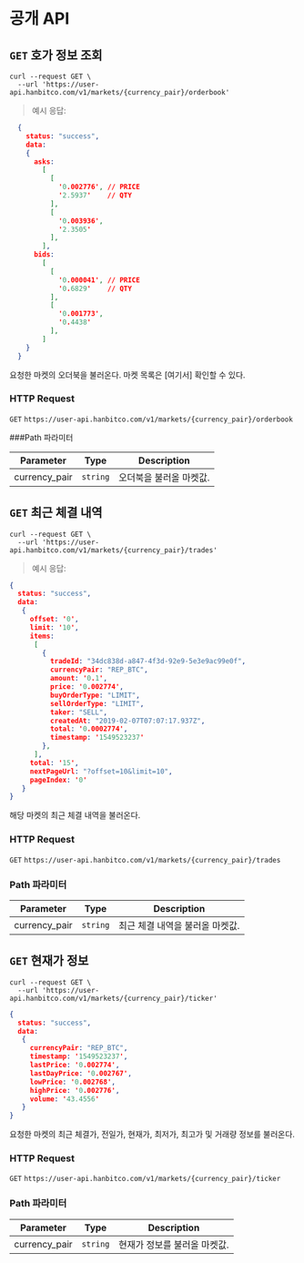 

# 공개 API

## <code class='get'>GET</code> 호가 정보 조회

```shell
curl --request GET \
  --url 'https://user-api.hanbitco.com/v1/markets/{currency_pair}/orderbook'
```

> 예시 응답:

```json
  {
    status: "success",
    data:
    { 
      asks:
        [ 
          [ 
            '0.002776', // PRICE
            '2.5937'    // QTY
          ],
          [ 
            '0.003936',
            '2.3505' 
          ],
        ],
      bids:
        [ 
          [ 
            '0.000041', // PRICE
            '0.6829'    // QTY
          ],
          [ 
            '0.001773', 
            '0.4438' 
          ],
        ] 
    } 
  }
```
 
요청한 마켓의 오더북을 불러온다. 마켓 목록은 [여기서] 확인할 수 있다.

### HTTP Request

<code class="get">GET</code> `https://user-api.hanbitco.com/v1/markets/{currency_pair}/orderbook`

###Path 파라미터

Parameter | Type | Description
--------- | ------- | -----------
currency_pair | `string` | 오더북을 불러올 마켓값.

## <code class='get'>GET</code> 최근 체결 내역

```shell
curl --request GET \
  --url 'https://user-api.hanbitco.com/v1/markets/{currency_pair}/trades'
```
> 예시 응답:

```json
{ 
  status: "success",
  data:
   { 
     offset: '0',
     limit: '10',
     items:
      [ 
        { 
          tradeId: "34dc838d-a847-4f3d-92e9-5e3e9ac99e0f",
          currencyPair: "REP_BTC",
          amount: '0.1',
          price: '0.002774',
          buyOrderType: "LIMIT",
          sellOrderType: "LIMIT",
          taker: "SELL",
          createdAt: "2019-02-07T07:07:17.937Z",
          total: '0.0002774',
          timestamp: '1549523237' 
        },
      ],
     total: '15',
     nextPageUrl: "?offset=10&limit=10",
     pageIndex: '0' 
   } 
}
```

해당 마켓의 최근 체결 내역을 불러온다.

### HTTP Request

<code class="get">GET</code> `https://user-api.hanbitco.com/v1/markets/{currency_pair}/trades`

### Path 파라미터

Parameter | Type | Description
--------- | ------- | -----------
currency_pair | `string` | 최근 체결 내역을 불러올 마켓값.

## <code class="get">GET</code> 현재가 정보

```shell
curl --request GET \
  --url 'https://user-api.hanbitco.com/v1/markets/{currency_pair}/ticker'
```

```json
{ 
  status: "success",
  data:
   { 
     currencyPair: "REP_BTC",
     timestamp: '1549523237',
     lastPrice: '0.002774',
     lastDayPrice: '0.002767',
     lowPrice: '0.002768',
     highPrice: '0.002776',
     volume: '43.4556' 
   } 
}
```

요청한 마켓의 최근 체결가, 전일가, 현재가, 최저가, 최고가 및 거래량 정보를 불러온다.

### HTTP Request

<code class="get">GET</code> `https://user-api.hanbitco.com/v1/markets/{currency_pair}/ticker`

### Path 파라미터

Parameter | Type | Description
--------- | ------- | -----------
currency_pair | `string` | 현재가 정보를 불러올 마켓값.
